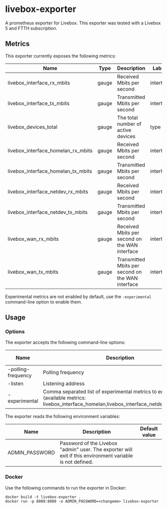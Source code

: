 # livebox-exporter

A prometheus exporter for Livebox. This exporter was tested with a Livebox 5 and
FTTH subscription.

## Metrics

This exporter currently exposes the following metrics:

| Name                               | Type  | Description                                       | Labels    | Experimental |
| ---------------------------------- | ----- | ------------------------------------------------- | --------- | ------------ |
| livebox_interface_rx_mbits         | gauge | Received Mbits per second                         | interface | No           |
| livebox_interface_tx_mbits         | gauge | Transmitted Mbits per second                      | interface | No           |
| livebox_devices_total              | gauge | The total number of active devices                | type      | No           |
| livebox_interface_homelan_rx_mbits | gauge | Received Mbits per second                         | interface | Yes          |
| livebox_interface_homelan_tx_mbits | gauge | Transmitted Mbits per second                      | interface | Yes          |
| livebox_interface_netdev_rx_mbits  | gauge | Received Mbits per second                         | interface | Yes          |
| livebox_interface_netdev_tx_mbits  | gauge | Transmitted Mbits per second                      | interface | Yes          |
| livebox_wan_rx_mbits               | gauge | Received Mbits per second on the WAN interface    | interface | Yes          |
| livebox_wan_tx_mbits               | gauge | Transmitted Mbits per second on the WAN interface | interface | Yes          |

Experimental metrics are not enabled by default, use the `-experimental`
command-line option to enable them.

## Usage

### Options

The exporter accepts the following command-line options:

| Name               | Description                                                                                                                                | Default value |
| ------------------ | ------------------------------------------------------------------------------------------------------------------------------------------ | ------------- |
| -polling-frequency | Polling frequency                                                                                                                          | 30            |
| -listen            | Listening address                                                                                                                          | :8080         |
| -experimental      | Comma separated list of experimental metrics to enable (available metrics: livebox_interface_homelan,livebox_interface_netdev,livebox_wan) |               |

The exporter reads the following environment variables:

| Name           | Description                                                                                               | Default value |
| -------------- | --------------------------------------------------------------------------------------------------------- | ------------- |
| ADMIN_PASSWORD | Password of the Livebox "admin" user. The exporter will exit if this environment variable is not defined. |               |

### Docker

Use the following commands to run the exporter in Docker:

```console
docker build -t livebox-exporter .
docker run -p 8080:8080 -e ADMIN_PASSWORD=<changeme> livebox-exporter
```
